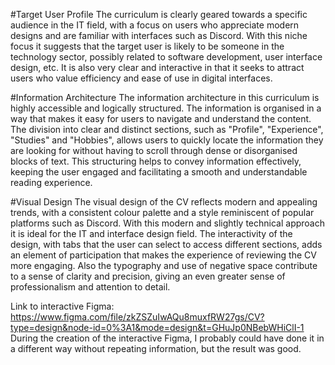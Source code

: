 #Target User Profile
The curriculum is clearly geared towards a specific audience in the IT field, with a focus on users who appreciate modern designs and are familiar with interfaces such as Discord. With this niche focus it suggests that the target user is likely to be someone in the technology sector, possibly related to software development, user interface design, etc. It is also very clear and interactive in that it seeks to attract users who value efficiency and ease of use in digital interfaces.

#Information Architecture
The information architecture in this curriculum is highly accessible and logically structured. The information is organised in a way that makes it easy for users to navigate and understand the content. The division into clear and distinct sections, such as "Profile", "Experience", "Studies" and "Hobbies", allows users to quickly locate the information they are looking for without having to scroll through dense or disorganised blocks of text. This structuring helps to convey information effectively, keeping the user engaged and facilitating a smooth and understandable reading experience.

#Visual Design
The visual design of the CV reflects modern and appealing trends, with a consistent colour palette and a style reminiscent of popular platforms such as Discord. With this modern and slightly technical approach it is ideal for the IT and interface design field. The interactivity of the design, with tabs that the user can select to access different sections, adds an element of participation that makes the experience of reviewing the CV more engaging. Also the typography and use of negative space contribute to a sense of clarity and precision, giving an even greater sense of professionalism and attention to detail.

Link to interactive Figma: https://www.figma.com/file/zkZSZuIwAQu8muxfRW27gs/CV?type=design&node-id=0%3A1&mode=design&t=GHuJp0NBebWHiClI-1
During the creation of the interactive Figma, I probably could have done it in a different way without repeating information, but the result was good.
